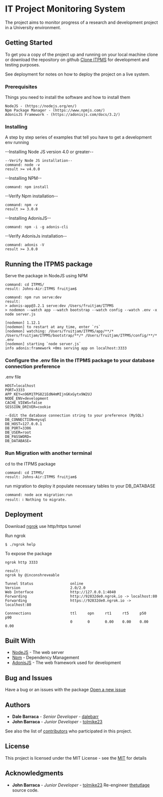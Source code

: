 # IT Project Monitoring System

The project aims to monitor progress of a research and development project in a University environment.

## Getting Started

To get you a copy of the project up and running on your local machine clone or download the repository on github [Clone ITPMS](https://github.com/tolmike23/IT-Project-Monitoring-System.git) for development and testing purposes.

See deployment for notes on how to deploy the project on a live system.

### Prerequisites

Things you need to install the software and how to install them

```
NodeJS - (https://nodejs.org/en/)
Npm Package Manager - (https://www.npmjs.com/)
AdonisJS Framework - (https://adonisjs.com/docs/3.2/)
```

### Installing

A step by step series of examples that tell you have to get a development env running

--Installing Node JS version 4.0 or greater--
```
--Verify Node JS installation--
command: node -v
result >= v4.0.0
```
--Installing NPM--
```
command: npm install
```

--Verify Npm installation--
```
command: npm -v
result >= 3.0.0
```
--Installing AdonisJS--
```
command: npm -i -g adonis-cli
```
--Verify AdonisJs installation--
```
command: adonis -V
result >= 3.0.0
```


## Running the ITPMS package

Serve the package in NodeJS using NPM

```
command: cd ITPMS/
result: Johns-Air:ITPMS fruitjam$

command: npm run serve:dev
result:
> adonis-app@3.2.1 serve:dev /Users/fruitjam/ITPMS
> nodemon --watch app --watch bootstrap --watch config --watch .env -x node server.js

[nodemon] 1.12.1
[nodemon] to restart at any time, enter `rs`
[nodemon] watching: /Users/fruitjam/ITPMS/app/**/* /Users/fruitjam/ITPMS/bootstrap/**/* /Users/fruitjam/ITPMS/config/**/* .env
[nodemon] starting `node server.js`
info adonis:framework +0ms serving app on localhost:3333
```
### Configure the .env file in the ITPMS package to your database connection preference
.env file
```
HOST=localhost
PORT=3333
APP_KEY=n96M1TPG821EdN4mMIjnGKxGytx9W2UJ
NODE_ENV=development
CACHE_VIEWS=false
SESSION_DRIVER=cookie

--Edit the database connection string to your preference (MySQL)
DB_CONNECTION=mysql
DB_HOST=127.0.0.1
DB_PORT=3306
DB_USER=root
DB_PASSWORD=
DB_DATABASE=
```
### Run Migration with another terminal
cd to the ITPMS package
```
command: cd ITPMS/
result: Johns-Air:ITPMS fruitjam$
```
run migration to deploy it populate necessary tables to your DB_DATABASE
```
command: node ace migration:run
result: ℹ Nothing to migrate.
```
## Deployment

Download [ngrok](https://ngrok.com/download) use http/https tunnel

Run ngrok
```
$ ./ngrok help
```

To expose the package
```
ngrok http 3333

result:
ngrok by @inconshreveable

Tunnel Status                 online
Version                       2.0/2.0
Web Interface                 http://127.0.0.1:4040
Forwarding                    http://92832de0.ngrok.io -> localhost:80
Forwarding                    https://92832de0.ngrok.io -> localhost:80

Connnections                  ttl     opn     rt1     rt5     p50     p90
                              0       0       0.00    0.00    0.00    0.00
```

## Built With

* [NodeJS](https://nodejs.org/en/) - The web server
* [Npm](https://www.npmjs.com/) - Dependency Management
* [AdonisJS](https://adonisjs.com/docs/3.2/) - The web framework used for development

## Bug and Issues

Have a bug or an issues with the package [Open a new issue](https://github.com/tolmike23/IT-Project-Monitoring-System/issu)

## Authors

* **Dale Barraca** - *Senior Developer* - [dalebarr](https://github.com/dalebarr)
* **John Barraca** - *Junior Developer* - [tolmike23](https://github.com/tolmike23)

See also the list of [contributors](https://github.com/tolmike23/IT-Project-Monitoring-System/graphs/contributors) who participated in this project.

## License

This project is licensed under the MIT License - see the [MIT](https://github.com/tolmike23/IT-Project-Monitoring-System/blob/master/LICENSE) for details

## Acknowledgments

* **John Barraca** - *Junior Developer* - [tolmike23](https://github.com/tolmike23) Re-engineer [thetutlage](https://github.com/thetutlage) source code.
